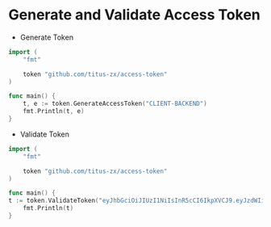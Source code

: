 # Generate and Validate Access Token

* Generate Token 
```go
import (
	"fmt"

	token "github.com/titus-zx/access-token"
)

func main() {
	t, e := token.GenerateAccessToken("CLIENT-BACKEND")
	fmt.Println(t, e)
}
```


* Validate Token 
```go
import (
	"fmt"

	token "github.com/titus-zx/access-token"
)

func main() {
t := token.ValidateToken("eyJhbGciOiJIUzI1NiIsInR5cCI6IkpXVCJ9.eyJzdWIiOiJ0ZXN0IiwiZXhwIjoxNjk5ODU3ODkwLCJpYXQiOjE2OTk4NTQyOTAsImp0aSI6ImMzMDQ4YTlhLTgxZTctMTFlZS1hODI3LWFjZGU0ODAwMTEyMiJ9.nAMVsL3ZA_1s7mIOlnkt8_KtXLgBnBG1RCJX76AjUx0")
	fmt.Println(t)
}
```